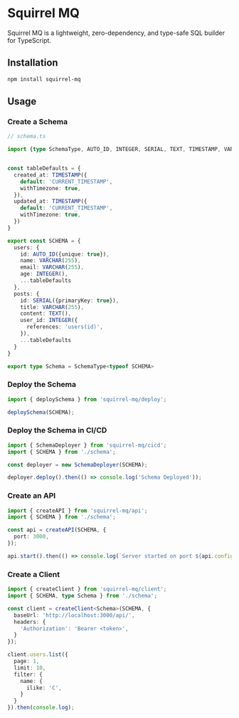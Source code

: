 # Squirrel MQ

Squirrel MQ is a lightweight, zero-dependency, and type-safe SQL builder for TypeScript.

## Installation

```bash
npm install squirrel-mq
```

## Usage

### Create a Schema
```ts
// schema.ts

import {type SchemaType, AUTO_ID, INTEGER, SERIAL, TEXT, TIMESTAMP, VARCHAR} from 'squirrel-mq/schema';


const tableDefaults = {
  created_at: TIMESTAMP({
    default: 'CURRENT_TIMESTAMP',
    withTimezone: true,
  }),
  updated_at: TIMESTAMP({
    default: 'CURRENT_TIMESTAMP',
    withTimezone: true,
  })
}

export const SCHEMA = {
  users: {
    id: AUTO_ID({unique: true}),
    name: VARCHAR(255),
    email: VARCHAR(255),
    age: INTEGER(),
    ...tableDefaults
  },
  posts: {
    id: SERIAL({primaryKey: true}),
    title: VARCHAR(255),
    content: TEXT(),
    user_id: INTEGER({
      references: 'users(id)',
    }),
    ...tableDefaults
  }
}

export type Schema = SchemaType<typeof SCHEMA>
```

### Deploy the Schema
```ts
import { deploySchema } from 'squirrel-mq/deploy';

deploySchema(SCHEMA);
```

### Deploy the Schema in CI/CD
```ts
import { SchemaDeployer } from 'squirrel-mq/cicd';
import { SCHEMA } from './schema';

const deployer = new SchemaDeployer(SCHEMA);

deployer.deploy().then(() => console.log('Schema Deployed'));
```

### Create an API
```ts
import { createAPI } from 'squirrel-mq/api';
import { SCHEMA } from './schema';

const api = createAPI(SCHEMA, {
  port: 3000,
});

api.start().then(() => console.log(`Server started on port ${api.config.port}`));
```

### Create a Client
```ts
import { createClient } from 'squirrel-mq/client';
import { SCHEMA, type Schema } from './schema';

const client = createClient<Schema>(SCHEMA, {
  baseUrl: 'http://localhost:3000/api/',
  headers: {
    'Authorization': 'Bearer <token>',
  }
});

client.users.list({
  page: 1,
  limit: 10,
  filter: {
    name: {
      ilike: 'C',
    }
  }
}).then(console.log);
``` 
